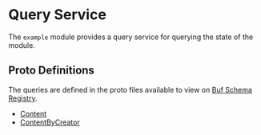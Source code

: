 # Query Service

The `example` module provides a query service for querying the state of the module.

## Proto Definitions

The queries are defined in the proto files available to view on [Buf Schema Registry](https://buf.build/chora/mods).

<!-- listed alphabetically -->

- [Content](https://buf.build/chora/mods/docs/main:chora.example.v1#chora.example.v1.Query.Content)
- [ContentByCreator](https://buf.build/chora/mods/docs/main:chora.example.v1#chora.example.v1.Query.ContentByCreator)
